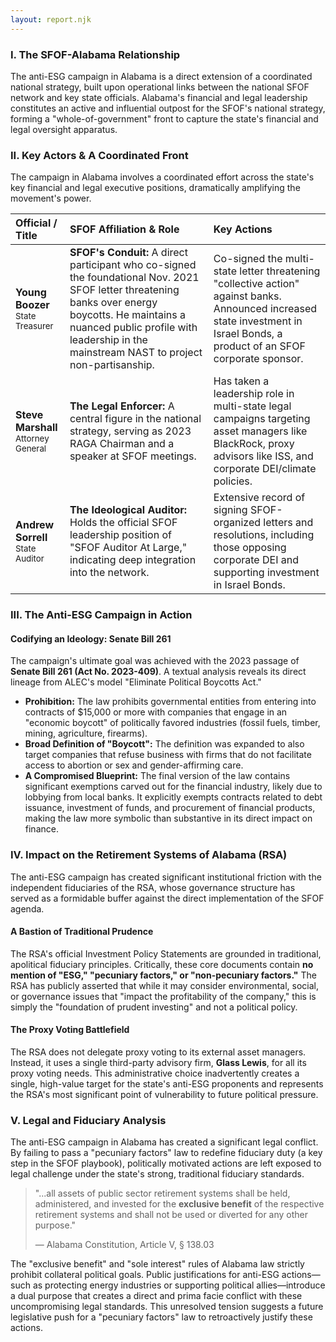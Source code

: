 ```yaml
---
layout: report.njk
---
```

### I. The SFOF-Alabama Relationship

The anti-ESG campaign in Alabama is a direct extension of a coordinated national strategy, built upon operational links between the national SFOF network and key state officials. Alabama's financial and legal leadership constitutes an active and influential outpost for the SFOF's national strategy, forming a "whole-of-government" front to capture the state's financial and legal oversight apparatus.

### II. Key Actors & A Coordinated Front

The campaign in Alabama involves a coordinated effort across the state's key financial and legal executive positions, dramatically amplifying the movement's power.

| Official / Title | SFOF Affiliation & Role | Key Actions |
| :--- | :--- | :--- |
| **Young Boozer**<br><span style="font-size: smaller;">State Treasurer</span> | **SFOF's Conduit:** A direct participant who co-signed the foundational Nov. 2021 SFOF letter threatening banks over energy boycotts. He maintains a nuanced public profile with leadership in the mainstream NAST to project non-partisanship. | Co-signed the multi-state letter threatening "collective action" against banks. Announced increased state investment in Israel Bonds, a product of an SFOF corporate sponsor. |
| **Steve Marshall**<br><span style="font-size: smaller;">Attorney General</span> | **The Legal Enforcer:** A central figure in the national strategy, serving as 2023 RAGA Chairman and a speaker at SFOF meetings. | Has taken a leadership role in multi-state legal campaigns targeting asset managers like BlackRock, proxy advisors like ISS, and corporate DEI/climate policies. |
| **Andrew Sorrell**<br><span style="font-size: smaller;">State Auditor</span> | **The Ideological Auditor:** Holds the official SFOF leadership position of "SFOF Auditor At Large," indicating deep integration into the network. | Extensive record of signing SFOF-organized letters and resolutions, including those opposing corporate DEI and supporting investment in Israel Bonds. |

### III. The Anti-ESG Campaign in Action

#### Codifying an Ideology: Senate Bill 261

The campaign's ultimate goal was achieved with the 2023 passage of **Senate Bill 261 (Act No. 2023-409)**. A textual analysis reveals its direct lineage from ALEC's model "Eliminate Political Boycotts Act."

* **Prohibition:** The law prohibits governmental entities from entering into contracts of $15,000 or more with companies that engage in an "economic boycott" of politically favored industries (fossil fuels, timber, mining, agriculture, firearms).
* **Broad Definition of "Boycott":** The definition was expanded to also target companies that refuse business with firms that do not facilitate access to abortion or sex and gender-affirming care.
* **A Compromised Blueprint:** The final version of the law contains significant exemptions carved out for the financial industry, likely due to lobbying from local banks. It explicitly exempts contracts related to debt issuance, investment of funds, and procurement of financial products, making the law more symbolic than substantive in its direct impact on finance.

### IV. Impact on the Retirement Systems of Alabama (RSA)

The anti-ESG campaign has created significant institutional friction with the independent fiduciaries of the RSA, whose governance structure has served as a formidable buffer against the direct implementation of the SFOF agenda.

#### A Bastion of Traditional Prudence

The RSA's official Investment Policy Statements are grounded in traditional, apolitical fiduciary principles. Critically, these core documents contain **no mention of "ESG," "pecuniary factors," or "non-pecuniary factors."** The RSA has publicly asserted that while it may consider environmental, social, or governance issues that "impact the profitability of the company," this is simply the "foundation of prudent investing" and not a political policy.

#### The Proxy Voting Battlefield

The RSA does not delegate proxy voting to its external asset managers. Instead, it uses a single third-party advisory firm, **Glass Lewis**, for all its proxy voting needs. This administrative choice inadvertently creates a single, high-value target for the state's anti-ESG proponents and represents the RSA's most significant point of vulnerability to future political pressure.

### V. Legal and Fiduciary Analysis

The anti-ESG campaign in Alabama has created a significant legal conflict. By failing to pass a "pecuniary factors" law to redefine fiduciary duty (a key step in the SFOF playbook), politically motivated actions are left exposed to legal challenge under the state's strong, traditional fiduciary standards.

> "...all assets of public sector retirement systems shall be held, administered, and invested for the **exclusive benefit** of the respective retirement systems and shall not be used or diverted for any other purpose."
>
> — Alabama Constitution, Article V, § 138.03

The "exclusive benefit" and "sole interest" rules of Alabama law strictly prohibit collateral political goals. Public justifications for anti-ESG actions—such as protecting energy industries or supporting political allies—introduce a dual purpose that creates a direct and prima facie conflict with these uncompromising legal standards. This unresolved tension suggests a future legislative push for a "pecuniary factors" law to retroactively justify these actions.
